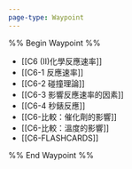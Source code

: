 ```yaml
---
page-type: Waypoint
---
```

%% Begin Waypoint %%
- [[C6 (II)化學反應速率]]
- [[C6-1 反應速率]]
- [[C6-2 碰撞理論]]
- [[C6-3 影響反應速率的因素]]
- [[C6-4 秒錶反應]]
- [[C6-比較：催化劑的影響]]
- [[C6-比較：溫度的影響]]
- [[C6-FLASHCARDS]]

%% End Waypoint %%
